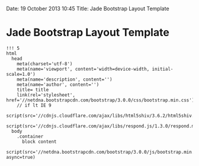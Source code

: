 Date: 19 October 2013 10:45
Title: Jade Bootstrap Layout Template

# Jade Bootstrap Layout Template

    !!! 5
    html
      head
        meta(charset='utf-8')
        meta(name='viewport', content='width=device-width, initial-scale=1.0')
        meta(name='description', content='')
        meta(name='author', content='')
        title= title
        link(rel='stylesheet', href='//netdna.bootstrapcdn.com/bootstrap/3.0.0/css/bootstrap.min.css')
        // if lt IE 9
          script(src='//cdnjs.cloudflare.com/ajax/libs/html5shiv/3.6.2/html5shiv.min.js')
          script(src='//cdnjs.cloudflare.com/ajax/libs/respond.js/1.3.0/respond.min.js')
      body
        .container
          block content
        script(src='//netdna.bootstrapcdn.com/bootstrap/3.0.0/js/bootstrap.min.js', async=true)
